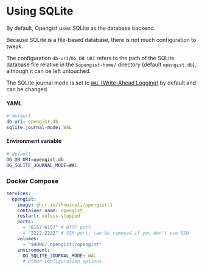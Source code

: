 # Using SQLite

By default, Opengist uses SQLite as the database backend.

Because SQLite is a file-based database, there is not much configuration to tweak.

The configuration `db-uri`/`OG_DB_URI` refers to the path of the SQLite database file relative in the `$opengist-home/` directory (default `opengist.db`),
although it can be left untouched.

The SQLite journal mode is set to [`WAL` (Write-Ahead Logging)](https://www.sqlite.org/pragma.html#pragma_journal_mode) by default and can be changed.

#### YAML
```yaml
# default
db-uri: opengist.db
sqlite.journal-mode: WAL
```

#### Environment variable
```sh
# default
OG_DB_URI=opengist.db
OG_SQLITE_JOURNAL_MODE=WAL
```

### Docker Compose
```yml
services:
  opengist:
    image: ghcr.io/thomiceli/opengist:1
    container_name: opengist
    restart: unless-stopped
    ports:
      - "6157:6157" # HTTP port
      - "2222:2222" # SSH port, can be removed if you don't use SSH
    volumes:
      - "$HOME/.opengist:/opengist"
    environment:
      OG_SQLITE_JOURNAL_MODE: WAL
      # other configuration options
```